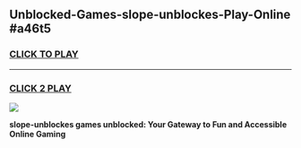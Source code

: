 
## Unblocked-Games-slope-unblockes-Play-Online #a46t5
<h3>
<a href="https://news.freeplayer.one?title=slope-unblockes&ref=3">CLICK TO PLAY</a></h3>
<hr>

<h3>
<a href="https://news.freeplayer.one?title=slope-unblockes&ref=3">CLICK 2 PLAY</a>
  
</h3>

<a href="https://news.freeplayer.one?title=slope-unblockes&ref=3"><img src="https://clearcache.store/games.png"></a>


**slope-unblockes games unblocked: Your Gateway to Fun and Accessible Online Gaming**
